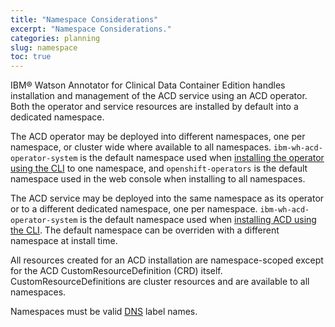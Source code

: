 ```yaml
---
title: "Namespace Considerations"
excerpt: "Namespace Considerations."
categories: planning
slug: namespace
toc: true
---
```


IBM® Watson Annotator for Clinical Data Container Edition handles installation and management of the ACD service using an ACD operator. Both the operator and service resources are installed by default into a dedicated namespace.

The ACD operator may be deployed into different namespaces, one per namespace, or cluster wide where available to all namespaces. `ibm-wh-acd-operator-system` is the default namespace used when [installing the operator using the CLI](https://ibm.github.io/acd-containers/installing/installing/#install-the-acd-operator-using-cloudctl) to one namespace, and `openshift-operators` is the default namespace used in the web console when installing to all namespaces.

The ACD service may be deployed into the same namespace as its operator or to a different dedicated namespace, one per namespace. `ibm-wh-acd-operator-system` is the default namespace used when [installing ACD using the CLI](https://ibm.github.io/acd-containers/installing/installing/#install-the-acd-service-using-cloudctl). The default namespace can be overriden with a different namespace at install time.

All resources created for an ACD installation are namespace-scoped except for the ACD CustomResourceDefinition (CRD) itself. CustomResourceDefinitions are cluster resources and are available to all namespaces.

Namespaces must be valid [DNS](https://kubernetes.io/docs/concepts/overview/working-with-objects/names/#dns-label-names) label names.
